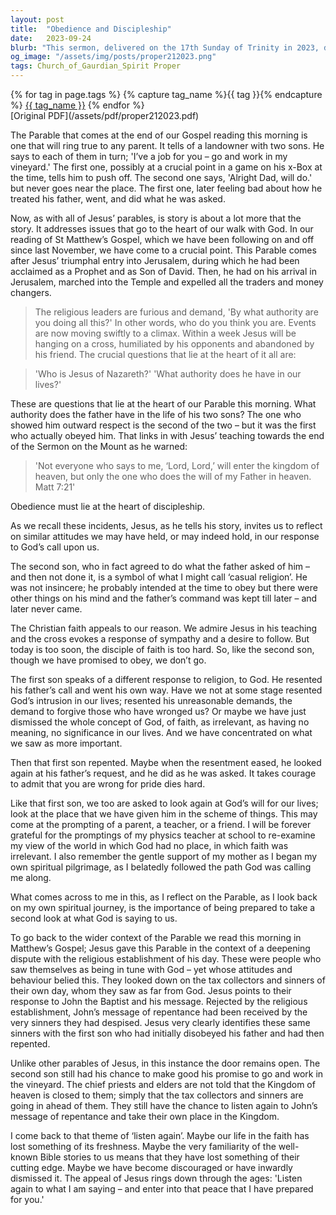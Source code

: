 ```yaml
---
layout: post
title:  "Obedience and Discipleship"
date:   2023-09-24
blurb: "This sermon, delivered on the 17th Sunday of Trinity in 2023, discusses the parable of the two sons. It explores themes of obedience, discipleship, and the importance of actions over words. The sermon encourages listeners to reflect on their own attitudes towards God's call and emphasizes the importance of being prepared to re-evaluate one's faith journey."
og_image: "/assets/img/posts/proper212023.png"
tags: Church_of_Gaurdian_Spirit Proper
---    
```

<div class="tag-pills">
  {% for tag in page.tags %}
    {% capture tag_name %}{{ tag }}{% endcapture %}
    <a href="{{ site.baseurl }}/tag/{{ tag_name | slugify }}" class="tag-pill">{{ tag_name }}</a>
  {% endfor %}
</div>
[Original PDF](/assets/pdf/proper212023.pdf)

The Parable that comes at the end of our Gospel reading this morning is one that will ring true to any parent. It tells of a landowner with two sons. He says to each of them in turn; 'I’ve a job for you – go and work in my vineyard.' The first one, possibly at a crucial point in a game on his x-Box at the time, tells him to push off. The second one says, 'Alright Dad, will do.' but never goes near the place. The first one, later feeling bad about how he treated his father, went, and did what he was asked.

Now, as with all of Jesus’ parables, is story is about a lot more that the story. It addresses issues that go to the heart of our walk with God. In our reading of St Matthew’s Gospel, which we have been following on and off since last November, we have come to a crucial point. This Parable comes after Jesus’ triumphal entry into Jerusalem, during which he had been acclaimed as a Prophet and as Son of David. Then, he had on his arrival in Jerusalem, marched into the Temple and expelled all the traders and money changers.

> The religious leaders are furious and demand, 'By what authority are you doing all this?' In other words, who do you think you are. Events are now moving swiftly to a climax. Within a week Jesus will be hanging on a cross, humiliated by his opponents and abandoned by his friend. The crucial questions that lie at the heart of it all are:

> 'Who is Jesus of Nazareth?'
> 'What authority does he have in our lives?'

These are questions that lie at the heart of our Parable this morning. What authority does the father have in the life of his two sons? The one who showed him outward respect is the second of the two – but it was the first who actually obeyed him. That links in with Jesus’ teaching towards the end of the Sermon on the Mount as he warned:

> 'Not everyone who says to me, ‘Lord, Lord,’ will enter the kingdom of heaven, but only the one who does the will of my Father in heaven. Matt 7:21'

Obedience must lie at the heart of discipleship.

As we recall these incidents, Jesus, as he tells his story, invites us to reflect on similar attitudes we may have held, or may indeed hold, in our response to God’s call upon us.

The second son, who in fact agreed to do what the father asked of him – and then not done it, is a symbol of what I might call ‘casual religion’. He was not insincere; he probably intended at the time to obey but there were other things on his mind and the father’s command was kept till later – and later never came.

The Christian faith appeals to our reason. We admire Jesus in his teaching and the cross evokes a response of sympathy and a desire to follow. But today is too soon, the disciple of faith is too hard. So, like the second son, though we have promised to obey, we don’t go.

The first son speaks of a different response to religion, to God. He resented his father’s call and went his own way. Have we not at some stage resented God’s intrusion in our lives; resented his unreasonable demands, the demand to forgive those who have wronged us? Or maybe we have just dismissed the whole concept of God, of faith, as irrelevant, as having no meaning, no significance in our lives. And we have concentrated on what we saw as more important.

Then that first son repented. Maybe when the resentment eased, he looked again at his father’s request, and he did as he was asked. It takes courage to admit that you are wrong for pride dies hard.

Like that first son, we too are asked to look again at God’s will for our lives; look at the place that we have given him in the scheme of things. This may come at the prompting of a parent, a teacher, or a friend. I will be forever grateful for the promptings of my physics teacher at school to re-examine my view of the world in which God had no place, in which faith was irrelevant. I also remember the gentle support of my mother as I began my own spiritual pilgrimage, as I belatedly followed the path God was calling me along.

What comes across to me in this, as I reflect on the Parable, as I look back on my own spiritual journey, is the importance of being prepared to take a second look at what God is saying to us.

To go back to the wider context of the Parable we read this morning in Matthew’s Gospel; Jesus gave this Parable in the context of a deepening dispute with the religious establishment of his day. These were people who saw themselves as being in tune with God – yet whose attitudes and behaviour belied this. They looked down on the tax collectors and sinners of their own day, whom they saw as far from God. Jesus points to their response to John the Baptist and his message. Rejected by the religious establishment, John’s message of repentance had been received by the very sinners they had despised. Jesus very clearly identifies these same sinners with the first son who had initially disobeyed his father and had then repented.

Unlike other parables of Jesus, in this instance the door remains open. The second son still had his chance to make good his promise to go and work in the vineyard. The chief priests and elders are not told that the Kingdom of heaven is closed to them; simply that the tax collectors and sinners are going in ahead of them. They still have the chance to listen again to John’s message of repentance and take their own place in the Kingdom.

I come back to that theme of ‘listen again’. Maybe our life in the faith has lost something of its freshness. Maybe the very familiarity of the well-known Bible stories to us means that they have lost something of their cutting edge. Maybe we have become discouraged or have inwardly dismissed it. The appeal of Jesus rings down through the ages: 'Listen again to what I am saying – and enter into that peace that I have prepared for you.'
